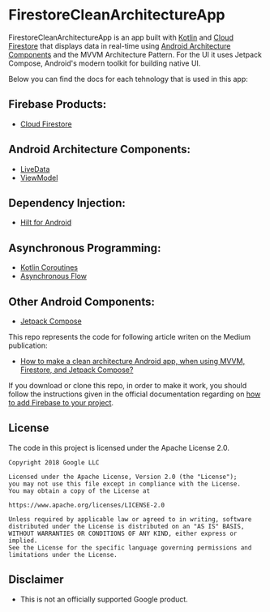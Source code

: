 # FirestoreCleanArchitectureApp
FirestoreCleanArchitectureApp is an app built with [Kotlin][1] and [Cloud Firestore][2] that displays data in real-time using [Android Architecture Components][3] and the MVVM Architecture Pattern. For the UI it uses Jetpack Compose, Android's modern toolkit for building native UI.

Below you can find the docs for each tehnology that is used in this app:

## Firebase Products:
* [Cloud Firestore][2]

## Android Architecture Components:
* [LiveData][4]
* [ViewModel][5]

## Dependency Injection:
* [Hilt for Android][6]

## Asynchronous Programming:
* [Kotlin Coroutines][7]
* [Asynchronous Flow][8]

## Other Android Components:
* [Jetpack Compose][9]

This repo represents the code for following article writen on the Medium publication:

* [How to make a clean architecture Android app, when using MVVM, Firestore, and Jetpack Compose?][10]

If you download or clone this repo, in order to make it work, you should follow the instructions given in the official documentation regarding on [how to add Firebase to your project][11].

**License**
---
The code in this project is licensed under the Apache License 2.0.

    Copyright 2018 Google LLC

    Licensed under the Apache License, Version 2.0 (the "License");
    you may not use this file except in compliance with the License.
    You may obtain a copy of the License at

    https://www.apache.org/licenses/LICENSE-2.0

    Unless required by applicable law or agreed to in writing, software
    distributed under the License is distributed on an "AS IS" BASIS,
    WITHOUT WARRANTIES OR CONDITIONS OF ANY KIND, either express or implied.
    See the License for the specific language governing permissions and
    limitations under the License.

**Disclaimer**
---
* This is not an officially supported Google product.

[1]: https://kotlinlang.org/
[2]: https://firebase.google.com/docs/firestore
[3]: https://developer.android.com/topic/libraries/architecture
[4]: https://developer.android.com/topic/libraries/architecture/livedata
[5]: https://developer.android.com/topic/libraries/architecture/viewmodel
[6]: https://developer.android.com/training/dependency-injection/hilt-android
[7]: https://kotlinlang.org/docs/coroutines-overview.html
[8]: https://kotlinlang.org/docs/flow.html
[9]: https://developer.android.com/jetpack/compose
[10]: https://medium.com/firebase-tips-tricks/how-to-make-a-clean-architecture-android-app-using-mvvm-firestore-and-jetpack-compose-abdb5e02a2d8
[11]: https://firebase.google.com/docs/android/setup
